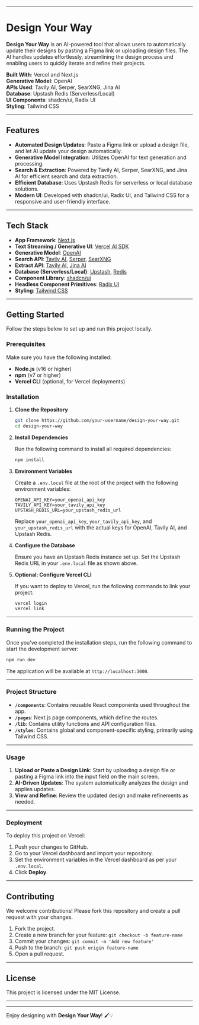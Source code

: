 

---

# Design Your Way

**Design Your Way** is an AI-powered tool that allows users to automatically update their designs by pasting a Figma link or uploading design files. The AI handles updates effortlessly, streamlining the design process and enabling users to quickly iterate and refine their projects.

**Built With**: Vercel and Next.js  
**Generative Model**: OpenAI  
**APIs Used**: Tavily AI, Serper, SearXNG, Jina AI  
**Database**: Upstash Redis (Serverless/Local)  
**UI Components**: shadcn/ui, Radix UI  
**Styling**: Tailwind CSS  

---

## Features

- **Automated Design Updates**: Paste a Figma link or upload a design file, and let AI update your design automatically.
- **Generative Model Integration**: Utilizes OpenAI for text generation and processing.
- **Search & Extraction**: Powered by Tavily AI, Serper, SearXNG, and Jina AI for efficient search and data extraction.
- **Efficient Database**: Uses Upstash Redis for serverless or local database solutions.
- **Modern UI**: Developed with shadcn/ui, Radix UI, and Tailwind CSS for a responsive and user-friendly interface.

---

## Tech Stack

- **App Framework**: [Next.js](https://nextjs.org/)
- **Text Streaming / Generative UI**: [Vercel AI SDK](https://vercel.com/docs/ai/vercel-ai-sdk)
- **Generative Model**: [OpenAI](https://openai.com/)
- **Search API**: [Tavily AI](https://tavily.com/), [Serper](https://serper.dev/), [SearXNG](https://searxng.github.io/)
- **Extract API**: [Tavily AI](https://tavily.com/), [Jina AI](https://jina.ai/)
- **Database (Serverless/Local)**: [Upstash](https://upstash.com/), [Redis](https://redis.io/)
- **Component Library**: [shadcn/ui](https://ui.shadcn.dev/)
- **Headless Component Primitives**: [Radix UI](https://www.radix-ui.com/)
- **Styling**: [Tailwind CSS](https://tailwindcss.com/)

---

## Getting Started

Follow the steps below to set up and run this project locally.

### Prerequisites

Make sure you have the following installed:

- **Node.js** (v16 or higher)
- **npm** (v7 or higher)
- **Vercel CLI** (optional, for Vercel deployments)

### Installation

1. **Clone the Repository**

   ```bash
   git clone https://github.com/your-username/design-your-way.git
   cd design-your-way
   ```

2. **Install Dependencies**

   Run the following command to install all required dependencies:

   ```bash
   npm install
   ```

3. **Environment Variables**

   Create a `.env.local` file at the root of the project with the following environment variables:

   ```plaintext
   OPENAI_API_KEY=your_openai_api_key
   TAVILY_API_KEY=your_tavily_api_key
   UPSTASH_REDIS_URL=your_upstash_redis_url
   ```

   Replace `your_openai_api_key`, `your_tavily_api_key`, and `your_upstash_redis_url` with the actual keys for OpenAI, Tavily AI, and Upstash Redis.

4. **Configure the Database**

   Ensure you have an Upstash Redis instance set up. Set the Upstash Redis URL in your `.env.local` file as shown above.

5. **Optional: Configure Vercel CLI**

   If you want to deploy to Vercel, run the following commands to link your project:

   ```bash
   vercel login
   vercel link
   ```

---

### Running the Project

Once you've completed the installation steps, run the following command to start the development server:

```bash
npm run dev
```

The application will be available at `http://localhost:3000`.

---

### Project Structure

- **`/components`**: Contains reusable React components used throughout the app.
- **`/pages`**: Next.js page components, which define the routes.
- **`/lib`**: Contains utility functions and API configuration files.
- **`/styles`**: Contains global and component-specific styling, primarily using Tailwind CSS.

---

### Usage

1. **Upload or Paste a Design Link**: Start by uploading a design file or pasting a Figma link into the input field on the main screen.
2. **AI-Driven Updates**: The system automatically analyzes the design and applies updates.
3. **View and Refine**: Review the updated design and make refinements as needed.

---

### Deployment

To deploy this project on Vercel:

1. Push your changes to GitHub.
2. Go to your Vercel dashboard and import your repository.
3. Set the environment variables in the Vercel dashboard as per your `.env.local`.
4. Click **Deploy**.

---

## Contributing

We welcome contributions! Please fork this repository and create a pull request with your changes.

1. Fork the project.
2. Create a new branch for your feature: `git checkout -b feature-name`
3. Commit your changes: `git commit -m 'Add new feature'`
4. Push to the branch: `git push origin feature-name`
5. Open a pull request.

---

## License

This project is licensed under the MIT License.

---


---

Enjoy designing with **Design Your Way**! 🖌️💡
